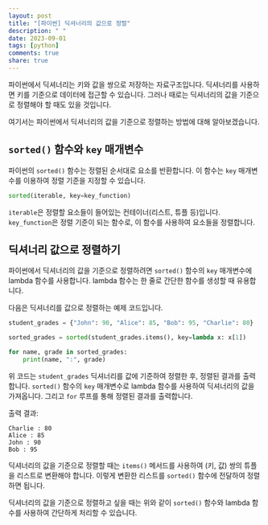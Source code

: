 ```yaml
---
layout: post
title: "[파이썬] 딕셔너리의 값으로 정렬"
description: " "
date: 2023-09-01
tags: [python]
comments: true
share: true
---
```


파이썬에서 딕셔너리는 키와 값을 쌍으로 저장하는 자료구조입니다. 딕셔너리를 사용하면 키를 기준으로 데이터에 접근할 수 있습니다. 그러나 때로는 딕셔너리의 값을 기준으로 정렬해야 할 때도 있을 것입니다.

여기서는 파이썬에서 딕셔너리의 값을 기준으로 정렬하는 방법에 대해 알아보겠습니다.

## `sorted()` 함수와 `key` 매개변수

파이썬의 `sorted()` 함수는 정렬된 순서대로 요소를 반환합니다. 이 함수는 `key` 매개변수를 이용하여 정렬 기준을 지정할 수 있습니다.

```python
sorted(iterable, key=key_function)
```

`iterable`은 정렬할 요소들이 들어있는 컨테이너(리스트, 튜플 등)입니다. `key_function`은 정렬 기준이 되는 함수로, 이 함수를 사용하여 요소들을 정렬합니다.

## 딕셔너리 값으로 정렬하기

파이썬에서 딕셔너리의 값을 기준으로 정렬하려면 `sorted()` 함수의 `key` 매개변수에 lambda 함수를 사용합니다. lambda 함수는 한 줄로 간단한 함수를 생성할 때 유용합니다.

다음은 딕셔너리를 값으로 정렬하는 예제 코드입니다.

```python
student_grades = {"John": 90, "Alice": 85, "Bob": 95, "Charlie": 80}

sorted_grades = sorted(student_grades.items(), key=lambda x: x[1])

for name, grade in sorted_grades:
    print(name, ":", grade)
```

위 코드는 `student_grades` 딕셔너리를 값에 기준하여 정렬한 후, 정렬된 결과를 출력합니다. `sorted()` 함수의 `key` 매개변수로 lambda 함수를 사용하여 딕셔너리의 값을 가져옵니다. 그리고 `for` 루프를 통해 정렬된 결과를 출력합니다.

출력 결과:
```
Charlie : 80
Alice : 85
John : 90
Bob : 95
```

딕셔너리의 값을 기준으로 정렬할 때는 `items()` 메서드를 사용하여 (키, 값) 쌍의 튜플을 리스트로 변환해야 합니다. 이렇게 변환한 리스트를 `sorted()` 함수에 전달하여 정렬하면 됩니다.

딕셔너리의 값을 기준으로 정렬하고 싶을 때는 위와 같이 `sorted()` 함수와 lambda 함수를 사용하여 간단하게 처리할 수 있습니다.
